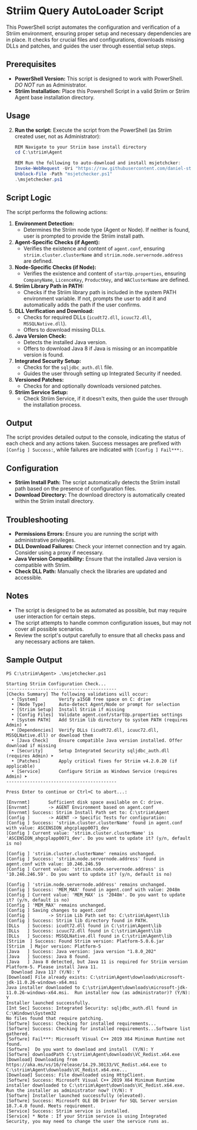 # Striim Query AutoLoader Script

This PowerShell script automates the configuration and verification of a Striim environment, ensuring proper setup and necessary dependencies are in place.  It checks for crucial files and configurations, downloads missing DLLs and patches, and guides the user through essential setup steps.

## Prerequisites

*   **PowerShell Version:** This script is designed to work with PowerShell. *DO NOT* run as Administrator. 
*   **Striim Installation:** Place this Powershell Script in a valid Striim or Striim Agent base installation directory.

## Usage

2.  **Run the script:** Execute the script from the PowerShell (as Striim created user, not as Administrator):
    ```powershell
    REM Navigate to your Striim base install directory
    cd C:\striim\Agent
    
    REM Run the following to auto-download and install msjetchcker:
    Invoke-WebRequest -Uri "https://raw.githubusercontent.com/daniel-striim/msjet-assist/refs/heads/main/msjetchecker.ps1" -OutFile "msjetchecker.ps1"
    Unblock-File -Path "msjetchecker.ps1"
    .\msjetchecker.ps1
    ```

## Script Logic

The script performs the following actions:

1.  **Environment Detection:**
    *   Determines the Striim node type (Agent or Node). If neither is found, user is prompted to provide the Striim install path.
2.  **Agent-Specific Checks (if Agent):**
    *   Verifies the existence and content of `agent.conf`, ensuring `striim.cluster.clusterName` and `striim.node.servernode.address` are defined.
3.  **Node-Specific Checks (if Node):**
    *   Verifies the existence and content of `startUp.properties`, ensuring `CompanyName`, `LicenceKey`, `ProductKey`, and `WAClusterName` are defined.
4.  **Striim Library Path in PATH:**
    *   Checks if the Striim library path is included in the system PATH environment variable.  If not, prompts the user to add it and automatically adds the path if the user confirms.
5.  **DLL Verification and Download:**
    *   Checks for required DLLs (`icudt72.dll`, `icuuc72.dll`, `MSSQLNative.dll`).
    *   Offers to download missing DLLs.
6.  **Java Version Check:**
    *   Detects the installed Java version.
    *   Offers to download Java 8 if Java is missing or an incompatible version is found.
7.  **Integrated Security Setup:**
    *   Checks for the `sqljdbc_auth.dll` file.
    *   Guides the user through setting up Integrated Security if needed.
8.  **Versioned Patches:**
    *   Checks for and optionally downloads versioned patches.
9.  **Striim Service Setup:**
     *  Check Striim Service, if it doesn't exits, then guide the user through the installation process.

## Output

The script provides detailed output to the console, indicating the status of each check and any actions taken.  Success messages are prefixed with `[Config ] Success:`, while failures are indicated with `[Config ] Fail***:`.

## Configuration

*   **Striim Install Path:**  The script automatically detects the Striim install path based on the presence of configuration files.
*   **Download Directory:** The download directory is automatically created within the Striim install directory.

## Troubleshooting

*   **Permissions Errors:** Ensure you are running the script with administrative privileges.
*   **DLL Download Failures:**  Check your internet connection and try again.  Consider using a proxy if necessary.
*   **Java Version Compatibility:**  Ensure that the installed Java version is compatible with Striim.
*   **Check DLL Path:** Manually check the libraries are updated and accessible.

## Notes

*   The script is designed to be as automated as possible, but may require user interaction for certain steps.
*   The script attempts to handle common configuration issues, but may not cover all possible scenarios.
*   Review the script's output carefully to ensure that all checks pass and any necessary actions are taken.

## Sample Output

```
PS C:\striim\Agent> .\msjetchecker.ps1

Starting Striim Configuration Check...
------------------------------------------
[Checks Summary] The following validations will occur:
  • [System]        Verify ≥15GB free space on C: drive
  • [Node Type]     Auto-detect Agent/Node or prompt for selection
  • [Striim Setup]  Install Striim if missing
  • [Config Files]  Validate agent.conf/startUp.properties settings
  • [System PATH]   Add Striim lib directory to system PATH (requires Admin) ➤
  • [Dependencies]  Verify DLLs (icudt72.dll, icuuc72.dll, MSSQLNative.dll) or download them
  • [Java Check]    Ensure compatible Java version installed. Offer download if missing
  • [Security]      Setup Integrated Security sqljdbc_auth.dll (requires Admin) ➤
  • [Patches]       Apply critical fixes for Striim v4.2.0.20 (if applicable)
  • [Service]       Configure Striim as Windows Service (requires Admin) ➤
------------------------------------------

Press Enter to continue or Ctrl+C to abort...:

[Envrnmt]       Sufficient disk space available on C: drive.
[Envrnmt]       -> AGENT Environment based on agent.conf
[Envrnmt] Success: Striim Install Path set to: C:\striim\Agent
[Config ]       -> AGENT -> Specific Tests for configuration:
[Config ] Success: 'striim.cluster.clusterName' found in agent.conf with value: ASCENSION_ahgcplapp0071_dev
[Config ] Current value: 'striim.cluster.clusterName' is 'ASCENSION_ahgcplapp0071_dev'. Do you want to update it? (y/n, default is no)

[Config ] 'striim.cluster.clusterName' remains unchanged.
[Config ] Success: 'striim.node.servernode.address' found in agent.conf with value: 10.246.246.59
[Config ] Current value: 'striim.node.servernode.address' is '10.246.246.59'. Do you want to update it? (y/n, default is no)

[Config ] 'striim.node.servernode.address' remains unchanged.
[Config ] Success: 'MEM_MAX' found in agent.conf with value: 2048m
[Config ] Current value: 'MEM_MAX' is '2048m'. Do you want to update it? (y/n, default is no)
[Config ] 'MEM_MAX' remains unchanged.
[Config ] Saving changes to agent.conf
[Config ]       -> Striim Lib Path set to: C:\striim\Agent\lib
[Config ] Success: Striim lib directory found in PATH.
[DLLs   ] Success: icudt72.dll found in C:\striim\Agent\lib
[DLLs   ] Success: icuuc72.dll found in C:\striim\Agent\lib
[DLLs   ] Success: MSSQLNative.dll found in C:\striim\Agent\lib
[Striim  ] Success: Found Striim version: Platform-5.0.6.jar
[Striim  ] Major version: Platform-5
[Java   ] Success: Java version: java version "1.8.0_202"
[Java   ] Success: Java 8 found.
[Java   ] Java 8 detected, but Java 11 is required for Striim version Platform-5. Please install Java 11.
  Download Java 11? (Y/N): Y
[Download] File already exists: C:\striim\Agent\downloads\microsoft-jdk-11.0.26-windows-x64.msi
Java installer downloaded to C:\striim\Agent\downloads\microsoft-jdk-11.0.26-windows-x64.msi.  Run installer now (as administrator)? (Y/N): Y
Installer launched successfully.
[Int Sec] Success: Integrated Security: sqljdbc_auth.dll found in C:\Windows\System32
No files found that require patching.
[Softwre] Success: Checking for installed requirements...
[Softwre] Success: Checking for installed requirements...Software list gathered.
[Softwre] Fail***: Microsoft Visual C++ 2019 X64 Minimum Runtime not found.
[Softwre]  Do you want to download and install  (Y/N): Y
[Softwre] downloadPath C:\striim\Agent\downloads\VC_Redist.x64.exe
[Download] Downloading from https://aka.ms/vs/16/release/14.29.30133/VC_Redist.x64.exe to C:\striim\Agent\downloads\VC_Redist.x64.exe...
[Download] Success: File downloaded using HttpClient.
[Softwre] Success: Microsoft Visual C++ 2019 X64 Minimum Runtime installer downloaded to C:\striim\Agent\downloads\VC_Redist.x64.exe.
Run the installer as administrator now? (Y/N): Y
[Softwre] Installer launched successfully (elevated).
[Softwre] Success: Microsoft OLE DB Driver for SQL Server version 18.7.4.0 found. Meets requirement.
[Service] Success: Striim service is installed.
[Service] * Note : If your Striim service is using Integrated Security, you may need to change the user the service runs as.
```
